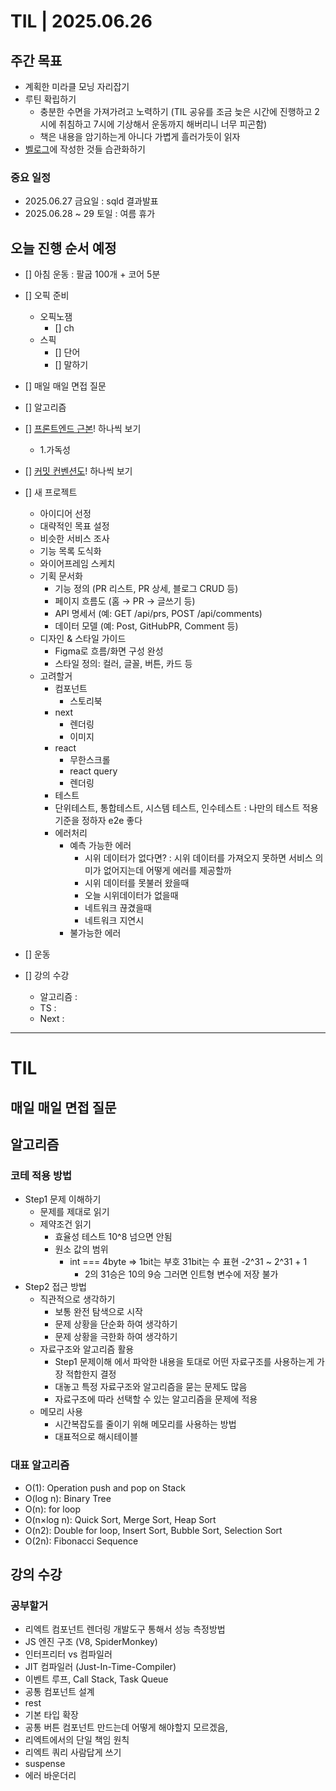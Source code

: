 # TIL | 2025.06.26

## 주간 목표

-   계획한 미라클 모닝 자리잡기
-   루틴 확립하기
    -   충분한 수면을 가져가려고 노력하기 (TIL 공유를 조금 늦은 시간에 진행하고 2시에 취침하고 7시에 기상해서 운동까지 해버리니 너무 피곤함)
    -   책은 내용을 암기하는게 아니다 가볍게 흘러가듯이 읽자
-   [벨로그](https://velog.io/@pigpgw/%EB%82%98%EC%9D%98-%EA%B0%9C%EB%B0%9C-%EC%84%B1%EC%9E%A5-%EC%A0%84%EB%9E%B5-%EC%83%9D%EA%B0%81%ED%95%98%EB%8A%94-%EA%B0%9C%EB%B0%9C%EC%9E%90%EB%A1%9C-%EB%82%98%EC%95%84%EA%B0%80%EA%B8%B0)에 작성한 것들 습관화하기

### 중요 일정

-   2025.06.27 금요일 : sqld 결과발표
-   2025.06.28 ~ 29 토일 : 여름 휴가

## 오늘 진행 순서 예정

-   [] 아침 운동 : 팔굽 100개 + 코어 5분
-   [] 오픽 준비
    -   오픽노잼
        -   [] ch
    -   스픽
        -   [] 단어
        -   [] 말하기
-   [] 매일 매일 면접 질문
-   [] 알고리즘
-   [] [프론트엔드 근본](https://frontend-fundamentals.com/code-quality/)! 하나씩 보기
    -   1.가독성
-   [] [커밋 컨벤션도](https://www.conventionalcommits.org/en/v1.0.0/)! 하나씩 보기
-   [] 새 프로젝트

    -   아이디어 선정
    -   대략적인 목표 설정
    -   비슷한 서비스 조사
    -   기능 목록 도식화
    -   와이어프레임 스케치
    -   기획 문서화
        -   기능 정의 (PR 리스트, PR 상세, 블로그 CRUD 등)
        -   페이지 흐름도 (홈 → PR → 글쓰기 등)
        -   API 명세서 (예: GET /api/prs, POST /api/comments)
        -   데이터 모델 (예: Post, GitHubPR, Comment 등)
    -   디자인 & 스타일 가이드
        -   Figma로 흐름/화면 구성 완성
        -   스타일 정의: 컬러, 글꼴, 버튼, 카드 등
    -   고려할거
        -   컴포넌트
            -   스토리북
        -   next
            -   렌더링
            -   이미지
        -   react
            -   무한스크롤
            -   react query
            -   렌더링
        -   테스트
        -   단위테스트, 통합테스트, 시스템 테스트, 인수테스트 : 나만의 테스트 적용 기준을 정하자 e2e 좋다
        -   에러처리
            -   예측 가능한 에러
                -   시위 데이터가 없다면? : 시위 데이터를 가져오지 못하면 서비스 의미가 없어지는데 어떻게 에러를 제공할까
                -   시위 데이터를 못불러 왔을때
                -   오늘 시위데이터가 없을때
                -   네트워크 끊겼을때
                -   네트워크 지연시
            -   불가능한 에러

-   [] 운동

-   [] 강의 수강
    -   알고리즘 :
    -   TS :
    -   Next :

---

# TIL

## 매일 매일 면접 질문

## 알고리즘

### 코테 적용 방법

-   Step1 문제 이해하기
    -   문제를 제대로 읽기
    -   제약조건 읽기
        -   효율성 테스트 10^8 넘으면 안됨
        -   원소 값의 범위
            -   int === 4byte => 1bit는 부호 31bit는 수 표현 -2^31 ~ 2^31 + 1
                -   2의 31승은 10의 9승 그러면 인트형 변수에 저장 불가
-   Step2 접근 방법
    -   직관적으로 생각하기
        -   보통 완전 탐색으로 시작
        -   문제 상황을 단순화 하여 생각하기
        -   문제 상황을 극한화 하여 생각하기
    -   자료구조와 알고리즘 활용
        -   Step1 문제이해 에서 파악한 내용을 토대로 어떤 자료구조를 사용하는게 가장 적합한지 결정
        -   대놓고 특정 자료구조와 알고리즘을 묻는 문제도 많음
        -   자료구조에 따라 선택할 수 있는 알고리즘을 문제에 적용
    -   메모리 사용
        -   시간복잡도를 줄이기 위해 메모리를 사용하는 방법
        -   대표적으로 해시테이블

### 대표 알고리즘

-   O(1): Operation push and pop on Stack
-   O(log n): Binary Tree
-   O(n): for loop
-   O(n×log n): Quick Sort, Merge Sort, Heap Sort
-   O(n2): Double for loop, Insert Sort, Bubble Sort, Selection Sort
-   O(2n): Fibonacci Sequence

## 강의 수강

### 공부할거

-   리엑트 컴포넌트 렌더링 개발도구 통해서 성능 측정방법
-   JS 엔진 구조 (V8, SpiderMonkey)
-   인터프리터 vs 컴파일러
-   JIT 컴파일러 (Just-In-Time-Compiler)
-   이벤트 루프, Call Stack, Task Queue
-   공통 컴포넌트 설계
-   rest
-   기본 타입 확장
-   공통 버튼 컴포넌트 만드는데 어떻게 해야할지 모르겠음,
-   리엑트에서의 단일 책임 원칙
-   리엑트 쿼리 사람답게 쓰기
-   suspense
-   에러 바운더리
